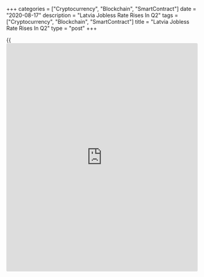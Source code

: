 +++
categories = ["Cryptocurrency", "Blockchain", "SmartContract"]
date = "2020-08-17"
description = "Latvia Jobless Rate Rises In Q2"
tags = ["Cryptocurrency", "Blockchain", "SmartContract"]
title = "Latvia Jobless Rate Rises In Q2"
type = "post"
+++

{{<iframe id="large-banner" src="https://www.bounty.group/#slide=4.0" width="100%" height="600" scrolling="no" style="border: 0px solid rgb(216, 221, 230); border-radius: 3px;">}}

Latvia's unemployment rate increased in the second quarter, figures from
the Central Statistical Bureau showed on Monday.

The jobless rate rose to 8.6 percent in the second quarter from 7.4
percent in the first quarter.

In the corresponding period of 2019, the unemployment rate was 6.4
percent.

The number of unemployed people increased by 22,000 to 83,500 in the
June quarter from a year ago. The number of unemployed persons rose by
11,300 from the previous quarter.

The youth unemployment rate, which is applied to 15 to 24 years, rose to
18.2 percent in the second quarter.

For comments and feedback [contact](https://www.playgroundfx.com/contact/): editorial@rtt[news](https://www.letsplayfx.com/blog/forex-news-website/).com

[Economic News][1]

 **What parts of the world are seeing the best (and worst) economic
performances lately? Click[here][2] to check out our [Econ Scorecard][2]
and find out! See up-to-the-moment [ranking](https://www.playgroundfx.com/blog/crypto-exchange-ranking/)s for the best and worst
performers in [GDP][2], [unemployment rate][3], [inflation][4] and much
more.**

   1. www.rtt[news](https://www.letsplayfx.com/blog/forex-news-website/).com/Content/EconomicNews.aspx
   2. www.rtt[news](https://www.letsplayfx.com/blog/forex-news-website/).com/economic-scorecard/world-rank/GDP/highest-performance.aspx
   3. www.rtt[news](https://www.letsplayfx.com/blog/forex-news-website/).com/economic-scorecard/world-rank/unemployment-rate/lowest-performance.aspx
   4. www.rtt[news](https://www.letsplayfx.com/blog/forex-news-website/).com/economic-scorecard/world-rank/CPI/highest-performance.aspx